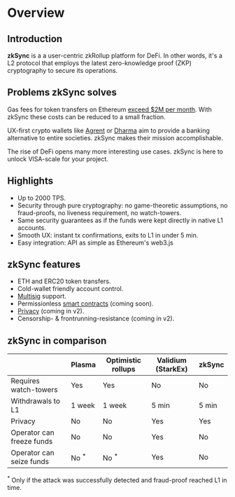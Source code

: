 # Overview

## Introduction

**zkSync** is a a user-centric zkRollup platform for DeFi. In other words, it's a L2 protocol that employs the latest zero-knowledge proof (ZKP) cryptography to secure its operations.

## Problems zkSync solves

Gas fees for token transfers on Ethereum [exceed $2M per month](https://ethgasstation.info/). With zkSync these costs can be reduced to a small fraction.

UX-first crypto wallets like [Agrent](https://www.argent.xyz/) or [Dharma](https://www.dharma.io/) aim to provide a banking alternative to entire societies. zkSync makes their mission accomplishable.

The rise of DeFi opens many more interesting use cases. zkSync is here to unlock VISA-scale for your project.

## Highlights

- Up to 2000 TPS.
- Security through pure cryptography: no game-theoretic assumptions, no fraud-proofs, no liveness requirement, no watch-towers.
- Same security guarantees as if the funds were kept directly in native L1 accounts.
- Smooth UX: instant tx confirmations, exits to L1 in under 5 min.
- Easy integration: API as simple as Ethereum's web3.js

## zkSync features

- ETH and ERC20 token transfers.
- Cold-wallet friendly account control.
- [Multisig](https://tlu.tarilabs.com/cryptography/musig-schnorr-sig-scheme/The_MuSig_Schnorr_Signature_Scheme.html) support.
- Permissionless [smart contracts](/faq/sc) (coming soon).
- [Privacy](/faq/privacy) (coming in v2).
- Censorship- & frontrunning-resistance (coming in v2).

## zkSync in comparison

|                                | Plasma                  	| Optimistic rollups     	| Validium (StarkEx) 	| zkSync            	|
|----------------------------    |------------------------	|-----------------------    |--------------------	|-------------------	|
| Requires watch-towers          | Yes                   	| Yes                      	| No               	    | No              	    |
| Withdrawals to L1              | 1 week                  	| 1 week                 	| 5 min               	| 5 min             	|
| Privacy                        | No                    	| No                     	| Yes               	| Yes                  	|
| Operator can freeze funds      | No                    	| No                     	| Yes                 	| No                	|
| Operator can seize funds       | No <sup>\*</sup>       	| No <sup>\*</sup>         	| Yes                 	| No                	|

<sup>\*</sup> Only if the attack was successfully detected and fraud-proof reached L1 in time.
